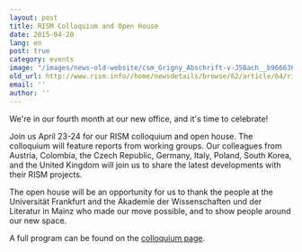 ```yaml
---
layout: post
title: RISM Colloquium and Open House
date: 2015-04-20
lang: en
post: true
category: events
image: "/images/news-old-website/csm_Grigny_Abschrift-v-JSBach__b9666366c3.jpg"
old_url: http://www.rism.info//home/newsdetails/browse/62/article/64/rism-colloquium-and-open-house.html
email: ''
author: ''
---
```


We're in our fourth month at our new office, and it's time to celebrate!

Join us April 23-24 for our RISM colloquium and open house. The colloquium will feature reports from working groups. Our colleagues from Austria, Colombia, the Czech Republic, Germany, Italy, Poland, South Korea, and the United Kingdom will join us to share the latest developments with their RISM projects.


The open house will be an opportunity for us to thank the people at the Universität Frankfurt and the Akademie der Wissenschaften und der Literatur in Mainz who made our move possible, and to show people around our new space.

A full program can be found on the [colloquium page](/publications/conferences/colloquium-2015.html).


